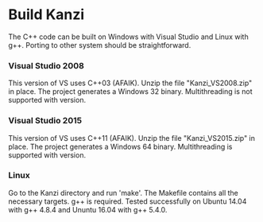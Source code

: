 Build Kanzi
===========

The C++ code can be built on Windows with Visual Studio and Linux with g++.
Porting to other system should be straightforward.

### Visual Studio 2008
This version of VS uses C++03 (AFAIK). Unzip the file "Kanzi_VS2008.zip" in place.
The project generates a Windows 32 binary. Multithreading is not supported with version.


### Visual Studio 2015
This version of VS uses C++11 (AFAIK). Unzip the file "Kanzi_VS2015.zip" in place.
The project generates a Windows 64 binary. Multithreading is supported with version.

### Linux
Go to the Kanzi directory and run 'make'. The Makefile contains all the necessary
targets. g++ is required. Tested successfully on Ubuntu 14.04 with g++ 4.8.4 and
Ununtu 16.04 with g++ 5.4.0.
